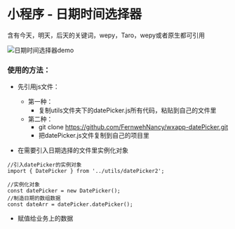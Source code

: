 # 小程序 - 日期时间选择器
含有今天，明天，后天的关键词，wepy，Taro，wepy或者原生都可引用

![日期时间选择器demo](/docs/ckgfo-1sgha.gif)

### 使用的方法：
* 先引用js文件：

    * 第一种：
        * 复制utils文件夹下的datePicker.js所有代码，粘贴到自己的文件里
    * 第二种：
        * git clone https://github.com/FernwehNancy/wxapp-datePicker.git
        * 把datePicker.js文件复制到自己的项目里

* 在需要引入日期选择的文件里实例化对象
```
//引入datePicker的实例对象
import { DatePicker } from '../utils/datePicker2';

//实例化对象
const datePicker = new DatePicker();
//制造日期的数组数据
const dateArr = datePicker.datePicker();
```

* 赋值给业务上的数据

